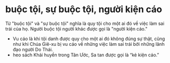 # buộc tội, sự buộc tội, người kiện cáo

Từ "buộc tội" và "sự buộc tội" nghĩa là quy tội cho một ai đó về việc làm sai trái của họ. Người buộc tội người khác được gọi là "người kiện cáo."
- Vu cáo là khi tội danh được quy cho một ai đó không đúng sự thật, cũng như khi Chúa Giê-xu bị vu cáo về những việc làm sai trái bởi những lãnh đạo người Do Thái.
- heo sách Khải huyền trong Tân Ước, Sa tan được gọi là “kẻ kiện cáo.”

